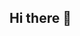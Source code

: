 ## Hi there 👋

<!--
**DangK3/DangK3** is a ✨ _special_ ✨ repository because its `README.md` (this file) appears on your GitHub profile.

---


![](https://github-readme-stats.vercel.app/api/top-langs/?username=DangK3&theme=dark&hide_border=false&include_all_commits=false&count_private=false&layout=compact) 
